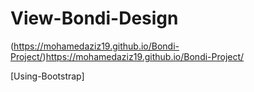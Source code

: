 # View-Bondi-Design
(https://mohamedaziz19.github.io/Bondi-Project/)https://mohamedaziz19.github.io/Bondi-Project/

[Using-Bootstrap]
